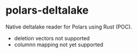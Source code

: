 # polars-deltalake
Native deltalake reader for Polars using Rust (POC). 

- deletion vectors not supported
- columnn mapping not yet supported
